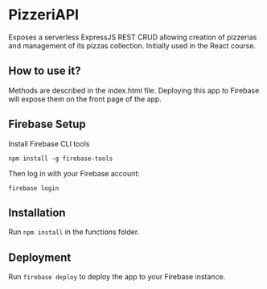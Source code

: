 # PizzeriAPI 

Exposes a serverless ExpressJS REST CRUD allowing creation of pizzerias and management of its pizzas collection. Initially used in the React course.

## How to use it?
Methods are described in the index.html file. Deploying this app to Firebase will expose them on the front page of the app.

## Firebase Setup
Install Firebase CLI tools
```
npm install -g firebase-tools
```

Then log in with your Firebase account:
```
firebase login
```

## Installation

Run `npm install` in the functions folder.

## Deployment

Run `firebase deploy` to deploy the app to your Firebase instance.